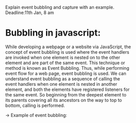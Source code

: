 Explain event bubbling and capture with an example.
Deadline:11th Jan, 8 am

# Bubbling in javascript:
While developing a webpage or a website via JavaScript, the concept of event bubbling is used where the event handlers are invoked when one element is nested on to the other element and are part of the same event. This technique or method is known as Event Bubbling. Thus, while performing event flow for a web page, event bubbling is used. We can understand event bubbling as a sequence of calling the event handlers when one element is nested in another element, and both the elements have registered listeners for the same event. So beginning from the deepest element to its parents covering all its ancestors on the way to top to bottom, calling is performed.

-> Example of event bubbling:
<!DOCTYPE html>
<html lang="en">

<head>
    <meta charset="UTF-8">
    <meta http-equiv="X-UA-Compatible" content="IE=edge">
    <meta name="viewport" content="width=device-width, initial-scale=1.0">
    <title>Event Bubbling</title>
    <style>
        * {
            box-sizing: border-box;
        }
        
        div {
            width:100%;
            padding: 100px;
        }
        
        div:hover {}
        
        .one {
            background-color: rgba(101, 224, 252, 0.732);
            text-align: center;
            font-size: xx-large;
            font-weight: bolder;
        }
        
        .one:hover {
            box-shadow: 11px 13x 0px 0px rgba(255, 117, 79, 0.75);
        }
        
        .two {
            background-color: rgb(241, 156, 226);
        }
        
        .two:hover {
            box-shadow: 11px 13px 0px 0px rgba(79, 255, 232, 0.75);
        }
        
        .three {
            background-color: rgb(126, 165, 255);
        }
        
        .three:hover {
            box-shadow: 11px 13px 0px 0px rgba(79, 255, 232, 0.75);
        }
    </style>
</head>
<body>
    <div class="one"> One
        <div class="two">Two
            <div class="three">Three
            </div>
        </div>
    </div>
    <script>
        const divs = document.querySelectorAll('div');

        function logtext(e) {
            alert(this.classList.value);
            //e.stopPropagation();

        }
        divs.forEach(div => div.addEventListener('click', logtext, {
            capture: false
        }))
    </script>
</body>
</html>

# Capturing in javascript:
Event Capturing is opposite to event bubbling, where in event capturing, an event moves from the outermost element to the target. Otherwise, in case of event bubbling, the event movement begins from the target to the outermost element in the file. Event Capturing is performed before event bubbling but capturing is used very rarely because event bubbling is sufficient to handle the event flow.The three phases of event propagation are: capturing, target, and bubbling.Event capturing is rarely used and, usually, events are handled on bubbling.

->Example of event capturing:
<!DOCTYPE html>
<html lang="en">

<head>
    <meta charset="UTF-8">
    <meta http-equiv="X-UA-Compatible" content="IE=edge">
    <meta name="viewport" content="width=device-width, initial-scale=1.0">
    <title>Event Capturing</title>
    <style>
        * {
            box-sizing: border-box;
        }
        
        div {
            width: 100%;
            padding: 100px;
        }
        
        .one {
            background-color: rgb(86, 255, 162);
            text-align: center;
            font-size: xx-large;
            font-weight: bolder;
        }
        
        .two {
            background-color: rgb(143, 102, 255);
        }
        
        .three {
            background-color:pink;
        }
    </style>
</head>

<body>
    <div class="one"> One
        <div class="two">Two
            <div class="three">three
            </div>
        </div>
    </div>
    <script>
        const divs = document.querySelectorAll('div');

        function logtext(e) {
            alert(this.classList.value);
            //e.stopPropagation();

        }
        divs.forEach(div => div.addEventListener('click', logtext, {
            capture: true
        }))
    </script>
</body>
</html>